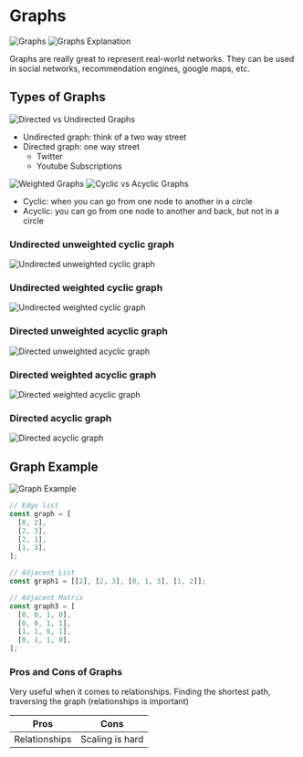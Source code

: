# Graphs

![Graphs](./graphs.png)
![Graphs Explanation](./graphs2.png)

Graphs are really great to represent real-world networks. They can be used in social networks, recommendation engines, google maps, etc.

## Types of Graphs

![Directed vs Undirected Graphs](./directed_vs_undirected.png)

- Undirected graph: think of a two way street
- Directed graph: one way street
  - Twitter
  - Youtube Subscriptions

![Weighted Graphs](./weighted_graphs.png)
![Cyclic vs Acyclic Graphs](./cyclic_vs_acyclic.png)

- Cyclic: when you can go from one node to another in a circle
- Acyclic: you can go from one node to another and back, but not in a circle

### Undirected unweighted cyclic graph

![Undirected unweighted cyclic graph](./graph1.png)

### Undirected weighted cyclic graph

![Undirected weighted cyclic graph](./graph2.png)

### Directed unweighted acyclic graph

![Directed unweighted acyclic graph](./graph3.png)

### Directed weighted acyclic graph

![Directed weighted acyclic graph](./graph4.png)

### Directed acyclic graph

![Directed acyclic graph](./graph5.png)

## Graph Example

![Graph Example](./graph_example.png)

```js
// Edge list
const graph = [
  [0, 2],
  [2, 3],
  [2, 1],
  [1, 3],
];

// Adjacent List
const graph1 = [[2], [2, 3], [0, 1, 3], [1, 2]];

// Adjacent Matrix
const graph3 = [
  [0, 0, 1, 0],
  [0, 0, 1, 1],
  [1, 1, 0, 1],
  [0, 1, 1, 0],
];
```
### Pros and Cons of Graphs

Very useful when it comes to relationships.  Finding the shortest path, traversing the graph (relationships is important)

| Pros          | Cons            |
| ------------- | --------------- |
| Relationships | Scaling is hard |
